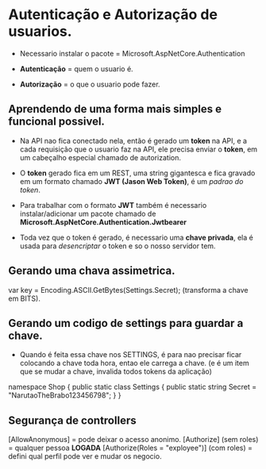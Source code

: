 # Autenticação e Autorização de usuarios.

- Necessario instalar o pacote = Microsoft.AspNetCore.Authentication

- **Autenticação** = quem o usuario é.
- **Autorização** = o que o usuario pode fazer.

## Aprendendo de uma forma mais simples e funcional possivel.

- Na API nao fica conectado nela, então é gerado um **token** na API, e a cada requisição que o usuario faz na API, ele precisa enviar o **token**, em um cabeçalho especial chamado de autorization.

- O **token** gerado fica em um REST, uma string gigantesca e fica gravado em um formato chamado **JWT (Jason Web Token)**, é um *padrao do token*.

- Para trabalhar com o formato **JWT** também é necessario instalar/adicionar um pacote chamado de **Microsoft.AspNetCore.Authentication.Jwtbearer**

- Toda vez que o token é gerado, é necessario uma **chave privada**, ela é usada para *desencriptar* o token e so o nosso servidor tem.

## Gerando uma chava assimetrica.

var key = Encoding.ASCII.GetBytes(Settings.Secret);
(transforma a chave em BITS).

## Gerando um codigo de settings para guardar a chave.

- Quando é feita essa chave nos SETTINGS, é para nao precisar ficar colocando a chave toda hora, entao ele carrega a chave. (e é um item que se mudar a chave, invalida todos tokens da aplicação)

namespace Shop
{
    public static class Settings
    {
        public static string Secret = "NarutaoTheBrabo123456798";
    }
}

## Segurança de controllers

[AllowAnonymous] = pode deixar o acesso anonimo.
[Authorize] (sem roles) = qualquer pessoa **LOGADA**
[Authorize(Roles = "exployee")] (com roles) = defini qual perfil pode ver e mudar os negocio.